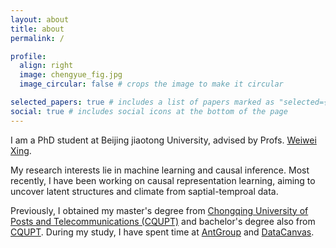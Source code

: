 ```yaml
---
layout: about
title: about
permalink: /

profile:
  align: right
  image: chengyue_fig.jpg
  image_circular: false # crops the image to make it circular

selected_papers: true # includes a list of papers marked as "selected={true}"
social: true # includes social icons at the bottom of the page
---
```

I am a PhD student at  Beijing jiaotong University, advised by Profs. [Weiwei Xing](https://faculty.bjtu.edu.cn/7930/).

My research interests lie in machine learning and causal inference. Most recently, I have been working on causal representation learning, aiming to uncover latent structures and climate from saptial-temproal data.

Previously, I obtained my master's degree from [Chongqing University of Posts and Telecommunications (CQUPT)](https://www.cqupt.edu.cn/) and bachelor's degree also from [CQUPT](https://www.cqupt.edu.cn/). During my study, I have spent time at [AntGroup](https://www.antgroup.com/) and [DataCanvas](https://www.datacanvas.com/).
